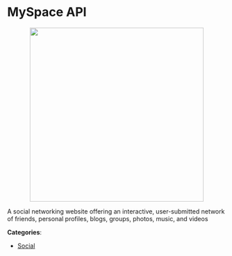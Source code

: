 # MySpace API
<p align="center">
    <img width="400" src="https://raw.githubusercontent.com/apis-list/apis-list/apis/myspace-api/logo_256x256.png" />
</p>

A social networking website offering an interactive, user-submitted network of friends, personal profiles, blogs, groups, photos, music, and videos



**Categories**:
- [Social](https://github.com/apis-list/apis-list#social)




